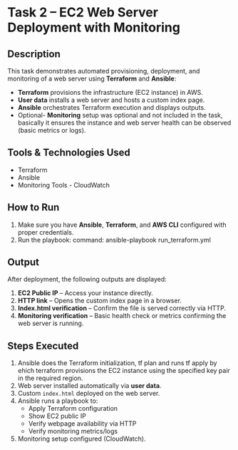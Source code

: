 # Task 2 – EC2 Web Server Deployment with Monitoring

## Description
This task demonstrates automated provisioning, deployment, and monitoring of a web server using **Terraform** and **Ansible**:

- **Terraform** provisions the infrastructure (EC2 instance) in AWS.
- **User data** installs a web server and hosts a custom index page.
- **Ansible** orchestrates Terraform execution and displays outputs.
- Optional- **Monitoring** setup was optional and not included in the task, basically it ensures the instance and web server health can be observed (basic metrics or logs).


## Tools & Technologies Used
- Terraform
- Ansible
- Monitoring Tools - CloudWatch

## How to Run

1. Make sure you have **Ansible**, **Terraform**, and **AWS CLI** configured with proper credentials.
2. Run the playbook:
   command: ansible-playbook run_terraform.yml

## Output
After deployment, the following outputs are displayed:

1. **EC2 Public IP** – Access your instance directly.
2. **HTTP link** – Opens the custom index page in a browser.
3. **Index.html verification** – Confirm the file is served correctly via HTTP.
4. **Monitoring verification** – Basic health check or metrics confirming the web server is running.

## Steps Executed
1. Ansible does the Terraform initialization, tf plan and runs tf apply by ehich terraform provisions the EC2 instance using the specified key pair in the required region.
2. Web server installed automatically via **user data**.
3. Custom `index.html` deployed on the web server.
4. Ansible runs a playbook to:
   - Apply Terraform configuration
   - Show EC2 public IP
   - Verify webpage availability via HTTP
   - Verify monitoring metrics/logs
5. Monitoring setup configured (CloudWatch).



